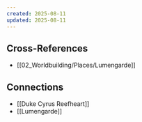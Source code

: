 ```yaml
---
created: 2025-08-11
updated: 2025-08-11
---
```




## Cross-References

- [[02_Worldbuilding/Places/Lumengarde]]


## Connections

- [[Duke Cyrus Reefheart]]
- [[Lumengarde]]
